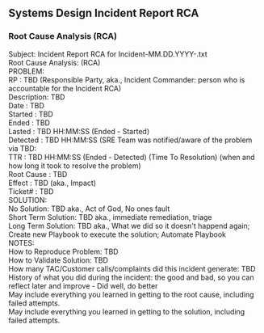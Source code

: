 
## Systems Design Incident Report RCA

### Root Cause Analysis (RCA)

Subject: Incident Report RCA for Incident-MM.DD.YYYY-<description>.txt<br>
Root Cause Analysis: (RCA)<br>
  PROBLEM:<br>
    RP         : TBD (Responsible Party, aka., Incident Commander: person who is accountable for the Incident RCA)<br>
    Description: TBD<br>
    Date       : TBD<br>
    Started    : TBD<br>
    Ended      : TBD<br>
    Lasted     : TBD HH:MM:SS (Ended - Started)<br>
    Detected   : TBD HH:MM:SS (SRE Team was notified/aware of the problem via TBD:<br>
    TTR        : TBD HH:MM:SS (Ended - Detected) (Time To Resolution) (when and how long it took to resolve the problem)<br>
    Root Cause : TBD<br>
    Effect     : TBD (aka., Impact)<br>
    Ticket#    : TBD<br> 
  SOLUTION:<br>
    No Solution: TBD aka., Act of God, No ones fault<br>
    Short Term Solution: TBD aka., immediate remediation, triage<br>
    Long  Term Solution: TBD aka., What we did so it doesn't happend again; Create new Playbook to execute the solution; Automate Playbook<br>
  NOTES:<br>
    How to Reproduce Problem: TBD<br>
    How to Validate Solution: TBD<br>
    How many TAC/Customer calls/complaints did this incident generate: TBD<br>
    History of what you did during the incident: the good and bad, so you can reflect later and improve - Did well, do better<br>
      May include everything you learned in getting to the root cause, including failed attempts.<br>
      May include everything you learned in getting to the solution, including failed attempts.<br>

